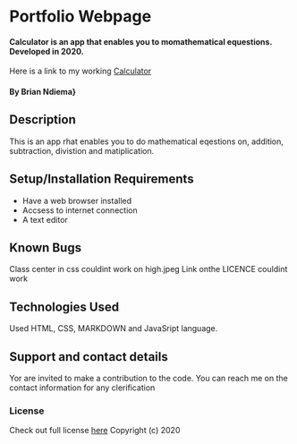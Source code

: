 # Portfolio Webpage
#### Calculator is an app that enables you to momathematical equestions. Developed in 2020.
Here is a link to my working [Calculator](https://bndiema.github.io/My-portfolio/)
#### By Brian Ndiema}
## Description
This is an app rhat enables you to do mathematical eqestions on, addition, subtraction, divistion and matiplication. 
## Setup/Installation Requirements
* Have a web browser installed  
* Accsess to internet connection
* A text editor
## Known Bugs
Class center in css couldint work on high.jpeg
Link onthe LICENCE couldint work
## Technologies Used
Used HTML, CSS, MARKDOWN  and JavaSript language.
## Support and contact details
Yor are invited to make a contribution to the code. You can reach me on the contact information for any clerification
### License
Check out full license [here](../about/LICENCE.txt)
Copyright (c) 2020
